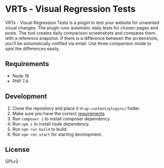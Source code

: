 # VRTs - Visual Regression Tests

VRTs - Visual Regression Tests is a plugin to test your website for unwanted visual changes. The plugin runs automatic daily tests for chosen pages and posts. The tool creates daily comparison screenshots and compares them with a reference snapshot. If there is a difference between the screenshots, you'll be automatically notified via email. Use three comparison mode to spot the differences easily.

## Requirements
- Node 16
- PHP 7.4

## Development

1. Clone the repository and place it in ``wp-content/plugins/`` folder.
2. Make sure you have the correct [requirements](#Requirements)
3. Run ``composer i`` to install composer dependency.
4. Run ``npm i`` to install node dependency.
5. Run ``npm run build`` to build.
6. Run ``npm run start`` for starting development.

## License
GPLv2
